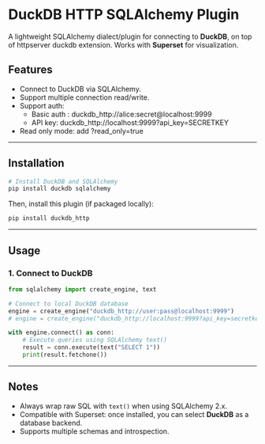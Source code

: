 # DuckDB HTTP SQLAlchemy Plugin

A lightweight SQLAlchemy dialect/plugin for connecting to **DuckDB**, on top of httpserver duckdb extension. Works with **Superset** for visualization.

## Features

- Connect to DuckDB via SQLAlchemy.
- Support multiple connection read/write.
- Support auth:
  - Basic auth : duckdb_http://alice:secret@localhost:9999
  - API key: duckdb_http://localhost:9999?api_key=SECRETKEY
- Read only mode: add ?read_only=true

---

## Installation

```bash
# Install DuckDB and SQLAlchemy
pip install duckdb sqlalchemy
```

Then, install this plugin (if packaged locally):

```bash
pip install duckdb_http
```

---

## Usage

### 1. Connect to DuckDB

```python
from sqlalchemy import create_engine, text

# Connect to local DuckDB database
engine = create_engine("duckdb_http://user:pass@localhost:9999")
# engine = create_engine("duckdb_http://localhost:9999?api_key=secretkey")

with engine.connect() as conn:
    # Execute queries using SQLAlchemy text()
    result = conn.execute(text("SELECT 1"))
    print(result.fetchone())
```

---

## Notes

- Always wrap raw SQL with `text()` when using SQLAlchemy 2.x.
- Compatible with Superset: once installed, you can select **DuckDB** as a database backend.
- Supports multiple schemas and introspection.
